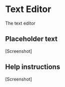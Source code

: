 # Text Editor
The text editor 

## Placeholder text
[Screenshot]
## Help instructions
[Screenshot]





